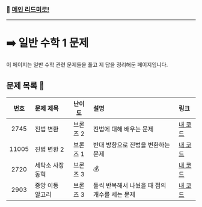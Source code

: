 ### 🚀 [메인 리드미로!](../../README.md)

---

# ➡️ 일반 수학 1 문제

이 페이지는 일반 수학 관련 문제들을 풀고 제 답을 정리해둔 페이지입니다.

##  문제 목록 📝

 번호  | 문제 제목                  | 난이도    | 설명 | 링크                            |
|:------:|:---------------------------|:---------:|:--------------------------------|:-----------------------------|
| 2745   | 진법 변환                  | 브론즈 2  |진법에 대해 배우는 문제| [내 코드](./Problem2745.cpp) |
| 11005  | 진법 변환 2                | 브론즈 1  |반대 방향으로 진법을 변환하는 문제| [내 코드](./Problem11005.cpp) |
| 2720   | 세탁소 사장 동혁           | 브론즈 3  |💰| [내 코드](./Problem2720.cpp) |
| 2903   | 중앙 이동 알고리           | 브론즈 3  |둘씩 반복해서 나눴을 때 점의 개수를 세는 문제| [내 코드](./Problem2903.cpp) |
